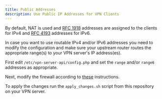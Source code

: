 ```yaml
---
title: Public Addresses
description: Use Public IP Addresses for VPN Clients
---
```


By default, NAT is used and [RFC 1918](https://tools.ietf.org/html/rfc1918) 
addresses are assigned to the clients for IPv4 and 
[RFC 4193](https://tools.ietf.org/html/rfc4193) addresses for IPv6.

In case you want to use routable IPv4 and/or IPv6 addresses you need to 
modify the configuration and make sure your upstream router routes the 
appropriate range(s) to your VPN server's IP address(es).

First edit `/etc/vpn-server-api/config.php` and set the `range` and/or `range6` 
addresses as appropriate.

Next, modify the firewall according to 
[these](FIREWALL.md#public-ip-addresses-for-vpn-clients) instructions.

To apply the changes run the `apply_changes.sh` script from this repository 
on your VPN server.
